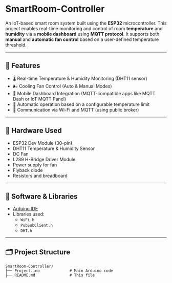 # SmartRoom-Controller

An IoT-based smart room system built using the **ESP32** microcontroller. This project enables real-time monitoring and control of room **temperature** and **humidity** via a **mobile dashboard** using **MQTT protocol**. It supports both **manual** and **automatic fan control** based on a user-defined temperature threshold.

---

## 🚀 Features

- 🌡️ Real-time Temperature & Humidity Monitoring (DHT11 sensor)
- 🌬️ Cooling Fan Control (Auto & Manual Modes)
- 📲 Mobile Dashboard Integration (MQTT-compatible apps like MQTT Dash or IoT MQTT Panel)
- 🔁 Automatic operation based on a configurable temperature limit
- 📡 Communication via Wi-Fi and MQTT (using public broker)

---

## 🧰 Hardware Used

- ESP32 Dev Module (30-pin)
- DHT11 Temperature & Humidity Sensor
- DC Fan
- L289 H-Bridge Driver Module
- Power supply for fan
- Flyback diode
- Resistors and breadboard

---

## 🧪 Software & Libraries

- [Arduino IDE](https://www.arduino.cc/en/software)
- Libraries used:
  - `WiFi.h`
  - `PubSubClient.h`
  - `DHT.h`

---

## 🗂️ Project Structure

```plaintext
SmartRoom-Controller/
├── Project.ino             # Main Arduino code
├── README.md               # This file
